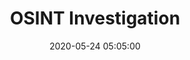 ---
layout: inner 
position: right
title: 'OSINT Investigation'
date: 2020-05-24 05:05:00
categories: development
tags: research OSINT 
featured_image: '/img/posts/Inkedcounter.jpg'
project_link: ''
button_icon: ''
button_text: ''
lead_text: "Conducted research and possible implementation of OISNT investigation tools in regards to counter poliferation"
---